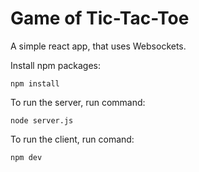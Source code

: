 # Game of Tic-Tac-Toe

A simple react app, that uses Websockets.

Install npm packages:

`npm install`

To run the server, run command:

`node server.js`

To run the client, run comand:

`npm dev`
